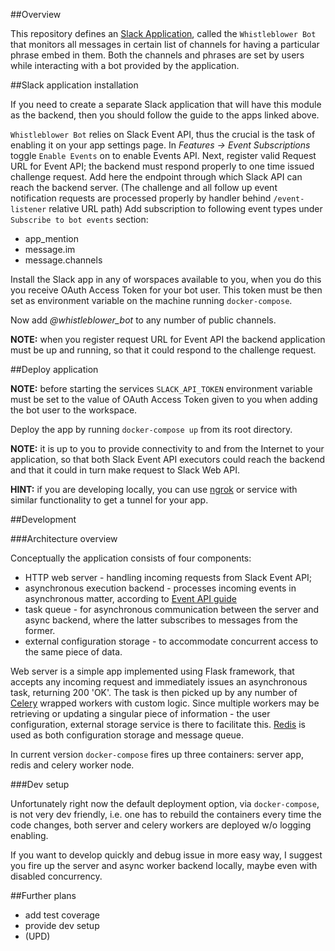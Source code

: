 ##Overview

This repository defines an [Slack Application](https://api.slack.com/start/overview), called the `Whistleblower Bot` that monitors all messages in certain list of channels for having a particular phrase embed in them.
Both the channels and phrases are set by users while interacting with a bot provided by the application.

##Slack application installation

If you need to create a separate Slack application that will have this module as the backend, then you should follow the guide to the apps linked above.

`Whistleblower Bot` relies on Slack Event API, thus the crucial is the task of enabling it on your app settings page.
In _Features -> Event Subscriptions_ toggle `Enable Events` on to enable Events API.
Next, register valid Request URL for Event API; the backend must respond properly to one time issued challenge request.
Add here the endpoint through which Slack API can reach the backend server.
(The challenge and all follow up event notification requests are processed properly by handler behind `/event-listener` relative URL path)
Add subscription to following event types under `Subscribe to bot events` section:
* app_mention
* message.im
* message.channels

Install the Slack app in any of worspaces available to you, when you do this you receive OAuth Access Token for your bot user.
This token must be then set as environment variable on the machine running `docker-compose`.

Now add *@whistleblower_bot* to any number of public channels.

**NOTE:** when you register request URL for Event API the backend application must be up and running, so that it could respond to the challenge request.

##Deploy application

**NOTE:** before starting the services `SLACK_API_TOKEN` environment variable must be set to the value of OAuth Access Token given to you when adding the bot user to the workspace.

Deploy the app by running `docker-compose up` from its root directory.

**NOTE:** it is up to you to provide connectivity to and from the Internet to your application, so that both Slack Event API executors could reach the backend and that it could in turn make request to Slack Web API.

**HINT:** if you are developing locally, you can use [ngrok](https://ngrok.com/) or service with similar functionality to get a tunnel for your app.

##Development

###Architecture overview

Conceptually the application consists of four components:
* HTTP web server - handling incoming requests from Slack Event API;
* asynchronous execution backend - processes incoming events in asynchronous matter, according to [Event API guide](https://api.slack.com/events-api#tips)
* task queue - for asynchronous communication between the server and async backend, where the latter subscribes to messages from the former.
* external configuration storage - to accommodate concurrent access to the same piece of data.

Web server is a simple app implemented using Flask framework, that accepts any incoming request and immediately issues an asynchronous task, returning 200 'OK'.
The task is then picked up by any number of [Celery](https://docs.celeryproject.org/en/latest/index.html) wrapped workers with custom logic.
Since multiple workers may be retrieving or updating a singular piece of information - the user configuration, external storage service is there to facilitate this.
[Redis](https://redis.io/) is used as both configuration storage and message queue.

In current version `docker-compose` fires up three containers: server app, redis and celery worker node.

###Dev setup

Unfortunately right now the default deployment option, via `docker-compose`, is not very dev friendly, i.e. one has to rebuild the containers every time the code changes, both server and celery workers are deployed w/o logging enabling.

If you want to develop quickly and debug issue in more easy way, I suggest you fire up the server and async worker backend locally, maybe even with disabled concurrency.

##Further plans

* add test coverage
* provide dev setup
* (UPD)
